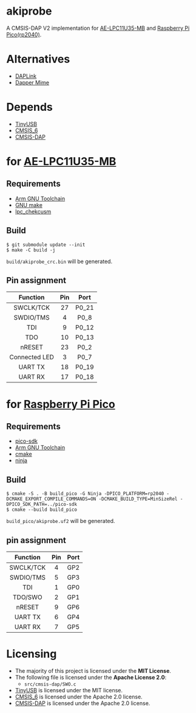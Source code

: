 # akiprobe

A CMSIS-DAP V2 implementation for
[AE-LPC11U35-MB](https://akizukidenshi.com/catalog/g/gK-12144/) and
[Raspberry Pi Pico(rp2040)](https://www.raspberrypi.com/products/raspberry-pi-pico/).

# Alternatives

- [DAPLink](https://github.com/ARMmbed/DAPLink)
- [Dapper Mime](https://github.com/majbthrd/DapperMime)

# Depends

- [TinyUSB](https://github.com/hathach/tinyusb)
- [CMSIS_6](https://github.com/ARM-software/CMSIS_6)
- [CMSIS-DAP](https://github.com/ARM-software/CMSIS-DAP)

# for [AE-LPC11U35-MB](https://akizukidenshi.com/catalog/g/gK-12144/)

## Requirements

- [Arm GNU Toolchain](https://developer.arm.com/downloads/-/arm-gnu-toolchain-downloads)
- [GNU make](https://www.gnu.org/software/make/)
- [lpc_chekcusm](https://pypi.org/project/lpc-checksum/)

## Build

```console
$ git submodule update --init
$ make -C build -j
```

`build/akiprobe_crc.bin` will be generated.

## Pin assignment

| Function     | Pin | Port   |
|:------------:|:---:|:------:|
| SWCLK/TCK    | 27  | P0_21  |
| SWDIO/TMS    |  4  | P0_8   |
| TDI          |  9  | P0_12  |
| TDO          | 10  | P0_13  |
| nRESET       | 23  | P0_2   |
| Connected LED|  3  | P0_7   |
| UART TX      | 18  | P0_19  |
| UART RX      | 17  | P0_18  |

# for [Raspberry Pi Pico](https://www.raspberrypi.com/products/raspberry-pi-pico/)

## Requirements

- [pico-sdk](https://github.com/raspberrypi/pico-sdk)
- [Arm GNU Toolchain](https://developer.arm.com/downloads/-/arm-gnu-toolchain-downloads)
- [cmake](https://cmake.org/)
- [ninja](https://ninja-build.org/)

## Build

```console
$ cmake -S . -B build_pico -G Ninja -DPICO_PLATFORM=rp2040 -DCMAKE_EXPORT_COMPILE_COMMANDS=ON -DCMAKE_BUILD_TYPE=MinSizeRel -DPICO_SDK_PATH=../pico-sdk
$ cmake --build build_pico
```

`build_pico/akiprobe.uf2` will be generated.

## pin assignment

| Function     | Pin | Port   |
|:------------:|:---:|:------:|
| SWCLK/TCK    |  4  | GP2    |
| SWDIO/TMS    |  5  | GP3    |
| TDI          |  1  | GP0    |
| TDO/SWO      |  2  | GP1    |
| nRESET       |  9  | GP6    |
| UART TX      |  6  | GP4    |
| UART RX      |  7  | GP5    |

# Licensing

- The majority of this project is licensed under the **MIT License**.
- The following file is licensed under the **Apache License 2.0**:
  - `src/cmsis-dap/SWO.c`
- [TinyUSB](https://github.com/hathach/tinyusb) is licensed under the MIT license.
- [CMSIS_6](https://github.com/ARM-software/CMSIS_6) is licensed under the Apache 2.0 license.
- [CMSIS-DAP](https://github.com/ARM-software/CMSIS-DAP) is licensed under the Apache 2.0 license.
